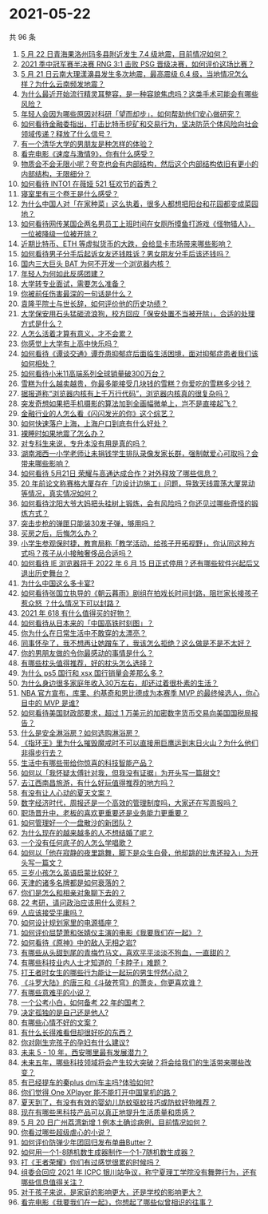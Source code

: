 # 2021-05-22

共 96 条

<!-- BEGIN -->
<!-- 最后更新时间 Sat May 22 2021 11:17:07 GMT+0800 (China Standard Time) -->

1. [5 月 22 日青海果洛州玛多县附近发生 7.4
   级地震，目前情况如何？](https://www.zhihu.com/question/460748606)
2. [2021 季中冠军赛半决赛 RNG 3:1 击败 PSG
   晋级决赛，如何评价这场比赛？](https://www.zhihu.com/question/460694808)
3. [5 月 21 日云南大理漾濞县发生多次地震，最高震级 6.4
   级，当地情况怎么样？为什么云南频发地震？](https://www.zhihu.com/question/460710387)
4. [为什么最近开始流行精灵耳整容，是一种容貌焦虑吗？这类手术可能会有哪些风险？](https://www.zhihu.com/question/460614037)
5. [年轻人会因为哪些原因对科研「望而却步」，如何帮助他们安心做研究？](https://www.zhihu.com/question/459947587)
6. [如何看待金融委指出，打击比特币挖矿和交易行为，坚决防范个体风险向社会领域传递？释放了什么信号？](https://www.zhihu.com/question/460721703)
7. [有一个清华大学的男朋友是种怎样的体验？](https://www.zhihu.com/question/30174174)
8. [看完电影《速度与激情9》，你有什么感受？](https://www.zhihu.com/question/333674020)
9. [物质会不会无限小呢？夸克也会有内部结构，然后这个内部结构依旧有更小的内部结构，无限细分？](https://www.zhihu.com/question/453085834)
10. [如何看待 INTO1 在薇娅 521 狂欢节的首秀？](https://www.zhihu.com/question/460729962)
11. [寝室里有三个卷王是什么感受？](https://www.zhihu.com/question/431850162)
12. [为什么中国人对「在家种菜」这么执着，很多人都想把阳台和花园都变成菜园地？](https://www.zhihu.com/question/460289845)
13. [如何看待网传某国企两名男员工上班时间在女厕所摸鱼打游戏《怪物猎人》，一位被降级一位被开除？](https://www.zhihu.com/question/460463560)
14. [近期比特币、ETH 等虚拟货币的大跌，会给显卡市场带来哪些影响？](https://www.zhihu.com/question/460428645)
15. [如何看待男子分手后起诉女友还钱胜诉？男女朋友分手后该还钱吗？](https://www.zhihu.com/question/460598798)
16. [国内三大巨头 BAT 为何不开发一个浏览器内核？](https://www.zhihu.com/question/30379346)
17. [年轻人为何如此反感团建？](https://www.zhihu.com/question/459343916)
18. [大学转专业面试，需要怎么准备？](https://www.zhihu.com/question/268564002)
19. [你被前任伤害最深的一句话是什么？](https://www.zhihu.com/question/314118050)
20. [袁隆平院士与世长辞，如何评价他的历史功绩？](https://www.zhihu.com/question/460777314)
21. [大学保安用石头猛砸流浪狗，校方回应「保安处置不当被开除」，合适的处理方式是什么？](https://www.zhihu.com/question/460532916)
22. [人怎么活着才算有意义，才不会累？](https://www.zhihu.com/question/453340986)
23. [你感觉上大学有上高中快乐吗？](https://www.zhihu.com/question/454455954)
24. [如何看待《谭谈交通》谭乔患抑郁症后面临生活困境，面对抑郁症患者我们该如何相处？](https://www.zhihu.com/question/460156746)
25. [如何看待小米11高端系列全球销量破300万台？](https://www.zhihu.com/question/460645107)
26. [雪糕为什么越卖越贵，你最多能接受几块钱的雪糕？你爱吃的雪糕多少钱？](https://www.zhihu.com/question/460502728)
27. [据报道称“浏览器内核有上千万行代码”，浏览器内核真的很复杂吗？](https://www.zhihu.com/question/290767285)
28. [突发奇想如果把手机摄影的算法加到全画幅微单上，岂不是直接起飞？](https://www.zhihu.com/question/460487304)
29. [金融行业的人怎么看《闪闪发光的你》这个综艺？](https://www.zhihu.com/question/455159005)
30. [如何快速落户上海，上海户口到底有什么好处？](https://www.zhihu.com/question/455579654)
31. [裸睡时如果地震了怎么办？](https://www.zhihu.com/question/23204731)
32. [对专科生来说，专升本没有用是真的吗？](https://www.zhihu.com/question/456766596)
33. [湖南湘西一小学老师让未捐钱学生排队录像发家长群，强制献爱心可取吗？会带来哪些影响？](https://www.zhihu.com/question/460499002)
34. [如何看待 5月21日 荣耀与高通达成合作？对外释放了哪些信息？](https://www.zhihu.com/question/460652137)
35. [20
    年前论文称赛格大厦存在「边设计边施工」问题，导致天线震荡大厦晃动等情况，真实情况如何？](https://www.zhihu.com/question/460377984)
36. [如何看待沈阳大爷大妈把头挂树上锻炼，会有风险吗？你还见过哪些奇怪的锻炼方式？](https://www.zhihu.com/question/460587693)
37. [突击步枪的弹匣只能装30发子弹，够用吗？](https://www.zhihu.com/question/460089638)
38. [买房之后，后悔怎么办？](https://www.zhihu.com/question/40239317)
39. [小学生参观保时捷，教育局称「教学活动，给孩子开拓视野」，你认同这种方式吗？孩子从小接触奢侈品合适吗？](https://www.zhihu.com/question/460469192)
40. [如何看待 IE 浏览器将于 2022 年 6 月 15
    日正式停用？还有哪些软件兴起后又退出历史舞台？](https://www.zhihu.com/question/460502307)
41. [为什么中国这么多卡宴?](https://www.zhihu.com/question/459509571)
42. [如何看待张国立执导的《朝云暮雨》剧组在拍戏长时间封路，阻拦家长接孩子惹众怒
    ？什么情况下可以封路？](https://www.zhihu.com/question/460494090)
43. [2021 年 618 有什么值得买的好物？](https://www.zhihu.com/question/396495999)
44. [如何看待从日本来的「中国高铁时刻图」？](https://www.zhihu.com/question/460449331)
45. [你为什么在日常生活中不敢穿的太漂亮？](https://www.zhihu.com/question/31434644)
46. [同事怀孕了，我不想再让她蹭车了，我该怎么拒绝？这么做是不是不太好？](https://www.zhihu.com/question/423335938)
47. [你的男朋友做的令你最感动的事情是什么？](https://www.zhihu.com/question/22586649)
48. [有哪些枕头值得推荐，好的枕头怎么选择？](https://www.zhihu.com/question/27206297)
49. [为什么 ps5 国行和 xsx 国行销量会差那么多？](https://www.zhihu.com/question/460312449)
50. [为什么身边很多家庭年收入30万左右，却还过着很朴素的生活？](https://www.zhihu.com/question/307170588)
51. [NBA 官方宣布，库里、约基奇和恩比德成为本赛季 MVP 的最终候选人，你心目中的 MVP
    是谁?](https://www.zhihu.com/question/460607116)
52. [如何看待美国财政部要求，超过 1
    万美元的加密数字货币交易向美国国税局报告？](https://www.zhihu.com/question/460565715)
53. [什么是安全淋浴房？如何选购淋浴房？](https://www.zhihu.com/question/33569945)
54. [《指环王》里为什么摧毁魔戒时不可以直接用巨鹰运到末日火山？为什么他们非得步行去？](https://www.zhihu.com/question/55276529)
55. [生活中有哪些带给你惊喜的科技智能产品？](https://www.zhihu.com/question/57083905)
56. [如何以「我怀疑太傅针对我，但我没有证据」为开头写一篇甜文?](https://www.zhihu.com/question/453335179)
57. [去江西南昌旅游，有什么好玩值得推荐的地方吗？](https://www.zhihu.com/question/348057500)
58. [有没有让人心动的夏天文案？](https://www.zhihu.com/question/454237934)
59. [数字经济时代，周报还是一个高效的管理制度吗，大家还在写周报吗？](https://www.zhihu.com/question/460463321)
60. [职场晋升中，老板的喜欢更重要还是业务能力更重要？](https://www.zhihu.com/question/453930494)
61. [如何管理好一个一盘散沙的新团队？](https://www.zhihu.com/question/451134413)
62. [为什么现在的越来越多的人不想结婚了呢？](https://www.zhihu.com/question/459195366)
63. [一个没有任何底子的人怎么学唱歌？](https://www.zhihu.com/question/280659429)
64. [如何以「他在寂静的夜里跳舞，脚下是众生白骨，他却跳的比鬼还投入」为开头写一篇文？](https://www.zhihu.com/question/454523695)
65. [三岁小孩怎么英语启蒙比较好？](https://www.zhihu.com/question/437634195)
66. [天津的诸多名牌都是如何衰落的？](https://www.zhihu.com/question/456959720)
67. [你们是怎么和相亲对象聊下去的？](https://www.zhihu.com/question/374758016)
68. [22 考研，请问政治应该用什么资料？](https://www.zhihu.com/question/459489621)
69. [人应该接受平庸吗？](https://www.zhihu.com/question/458767652)
70. [如何设计规划家里的电源插座？](https://www.zhihu.com/question/25740178)
71. [如何评价屈楚萧和张婧仪主演的电影《我要我们在一起》？](https://www.zhihu.com/question/455753519)
72. [如何看待《原神》中的敌人无相之岩?](https://www.zhihu.com/question/460131449)
73. [有哪些从头甜到尾的青梅竹马文，喜欢平平淡淡不狗血，一直甜的？](https://www.zhihu.com/question/374405076)
74. [有哪些科技业内人士才知道的「卡脖子」难题？](https://www.zhihu.com/question/459892523)
75. [打王者时女生的哪些行为能让一起玩的男生怦然心动？](https://www.zhihu.com/question/428822246)
76. [《斗罗大陆》的唐三和《斗破苍穹》的萧炎，你更喜欢谁？](https://www.zhihu.com/question/452795822)
77. [有哪些意难平的小说？](https://www.zhihu.com/question/444454638)
78. [一个公考小白，如何备考 22 年的国考？](https://www.zhihu.com/question/447760134)
79. [决定孤独的是自己还是他人?](https://www.zhihu.com/question/457656919)
80. [有哪些心情不好的文案？](https://www.zhihu.com/question/455523815)
81. [有什么长得难看但却很好吃的东西？](https://www.zhihu.com/question/37551688)
82. [你对刚生完孩子的孕妇有什么建议?](https://www.zhihu.com/question/365947547)
83. [未来 5 - 10 年，西安哪里最有发展潜力？](https://www.zhihu.com/question/459738987)
84. [未来五年，哪些科技领域将会产生较大突破？将会给我们的生活带来哪些改变？](https://www.zhihu.com/question/459934017)
85. [有已经提车的秦plus dmi车主吗?体验如何?](https://www.zhihu.com/question/449778341)
86. [你们觉得 One XPlayer 能不能打开中国掌机的路？](https://www.zhihu.com/question/460244945)
87. [夏天到了，有没有有效的婴幼儿防蚊驱蚊技巧或防蚊好物推荐？](https://www.zhihu.com/question/459386355)
88. [现在有哪些黑科技产品可以真正地提升生活质量和质感？](https://www.zhihu.com/question/458997853)
89. [5 月 20 日广州荔湾新增 1 例本土确诊病例，目前情况如何？](https://www.zhihu.com/question/460600280)
90. [你看过哪些超级虐心的小说？](https://www.zhihu.com/question/367888369)
91. [如何评价防弹少年团回归发布单曲Butter？](https://www.zhihu.com/question/460629934)
92. [如何用一个1-8随机数生成器制作一个1-7随机数生成器？](https://www.zhihu.com/question/47038069)
93. [打《王者荣耀》你们有过感觉很累的时候吗？](https://www.zhihu.com/question/460021068)
94. [组委会回应 2021 年 ICPC
    银川站争议，称宁夏理工学院没有舞弊行为，还有哪些信息值得关注？](https://www.zhihu.com/question/460422916)
95. [对于孩子来说，是家庭的影响更大，还是学校的影响更大？](https://www.zhihu.com/question/460299231)
96. [看完电影《我要我们在一起》，你想起了哪些似曾相识的往事？](https://www.zhihu.com/question/460495904)

<!-- END -->
